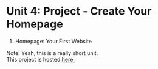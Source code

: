 # Unit 4: Project - Create Your Homepage
1. Homepage: Your First Website  

Note: Yeah, this is a really short unit.  
This project is hosted [here.](https://chungzheng.codehs.me)
